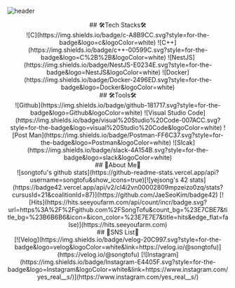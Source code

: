 ![header](https://capsule-render.vercel.app/api?type=waving&color=auto&height=300&section=header&text=Welcome%20&desc=YeJin's%20Github&fontSize=50)

<div align="center">
  ## 🛠Tech Stacks🛠
</div>

<div align="center">
  ![C](https://img.shields.io/badge/c-A8B9CC.svg?style=for-the-badge&logo=c&logoColor=white)
  ![C++](https://img.shields.io/badge/c++-00599C.svg?style=for-the-badge&logo=C%2B%2B&logoColor=white)
  ![NestJS](https://img.shields.io/badge/NestJS-E0234E.svg?style=for-the-badge&logo=NestJS&logoColor=white)
  ![Docker](https://img.shields.io/badge/Docker-2496ED.svg?style=for-the-badge&logo=Docker&logoColor=white)
</div>

<div align="center">
  ## 🛠Tools🛠
</div>
<div align="center">
  ![Github](https://img.shields.io/badge/github-181717.svg?style=for-the-badge&logo=Github&logoColor=white)
  ![Visual Studio Code](https://img.shields.io/badge/visual%20Studio%20Code-007ACC.svg?style=for-the-badge&logo=visual%20Studio%20Code&logoColor=white)
  ![Post Man](https://img.shields.io/badge/Postman-FF6C37.svg?style=for-the-badge&logo=Postman&logoColor=white)
  ![Slcak](https://img.shields.io/badge/slack-4A154B.svg?style=for-the-badge&logo=slack&logoColor=white) 
</div>
<div align="center">
  ## 🍒About Me🍒
</div>
<div align="center">
  ![songtofu's github stats](https://github-readme-stats.vercel.app/api?username=songtofu&show_icons=true)[![yejsong's 42 stats](https://badge42.vercel.app/api/v2/cl4i2vn00002809mpzeizo0zq/stats?cursusId=21&coalitionId=87)](https://github.com/JaeSeoKim/badge42)
[![Hits](https://hits.seeyoufarm.com/api/count/incr/badge.svg?url=https%3A%2F%2Fgithub.com%2FSongTofu&count_bg=%23E7CBE7&title_bg=%23B6B6B6&icon=&icon_color=%23E7E7E7&title=hits&edge_flat=false)](https://hits.seeyoufarm.com)
</div>
<div align="center">
  ##  📝SNS List📝
</div>
<div align="center">
  [![Velog](https://img.shields.io/badge/velog-20C997.svg?style=for-the-badge&logo=velog&logoColor=white&link=https://velog.io/@songtofu)](https://velog.io/@songtofu)
  [![Instagram](https://img.shields.io/badge/Instagram-E4405F.svg?style=for-the-badge&logo=Instagram&logoColor=white&link=https://www.instagram.com/yes_real__s/)](https://www.instagram.com/yes_real__s/)
</div>
